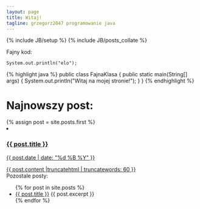 ```yaml
---
layout: page
title: Witaj!
tagline: grzegorz2047 programowanie java
---
```

{% include JB/setup %}
{% include JB/posts_collate %}

Fajny kod:

	System.out.println("elo");

{% highlight java %}
public class FajnaKlasa {
	public static main(String[] args) {
		System.out.println("Witaj na mojej stronie!");
	}
}
{% endhighlight %}

<h1>Najnowszy post:</h1>
{% assign post = site.posts.first %}
<li>
	<a href="{{ post.url }}">
	<h3>{{ post.title }}</h3>
	<p class="blogdate">{{ post.date | date: "%d %B %Y" }}</p>
	<div>{{ post.content |truncatehtml | truncatewords: 60 }}</div>
	</a>
</li>
Pozostale posty:
<ul>
  {% for post in site.posts %}
    <li>
      <a href="{{ post.url }}">{{ post.title }}</a>
      {{ post.excerpt }}
    </li>
  {% endfor %}
</ul>
